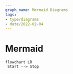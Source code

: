 ```yaml
---
graph_name: Mermaid Diagrams
tags:
- type/diagrams
- date/2022-02-04
---
```


# Mermaid

```mermaid  
flowchart LR  
 Start --> Stop 
```

